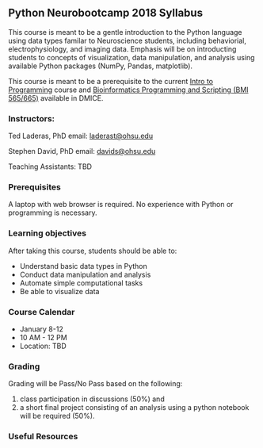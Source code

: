 ## Python Neurobootcamp 2018 Syllabus

This course is meant to be a gentle introduction to the Python language using data types familar to Neuroscience students, including behaviorial, electrophysiology, and imaging data. Emphasis will be on introducting students to concepts of visualization, data manipulation, and analysis using available Python packages (NumPy, Pandas, matplotlib).

This course is meant to be a prerequisite to the current [Intro to Programming](http://www.ohsu.edu/xd/education/schools/school-of-medicine/departments/clinical-departments/dmice/current-students/student-resources/upload/Introduction-to-Programming-Syllabus-SU16.pdf) course and [Bioinformatics Programming and Scripting (BMI 565/665)](http://www.ohsu.edu/xd/education/schools/school-of-medicine/departments/clinical-departments/dmice/current-students/student-resources/course-catalog.cfm) available in DMICE.

### Instructors:
Ted Laderas, PhD
email: laderast@ohsu.edu

Stephen David, PhD
email: davids@ohsu.edu

Teaching Assistants: TBD

### Prerequisites

A laptop with web browser is required. No experience with Python or programming is necessary.

### Learning objectives

After taking this course, students should be able to:

* Understand basic data types in Python
* Conduct data manipulation and analysis
* Automate simple computational tasks
* Be able to visualize data

### Course Calendar

* January 8-12
* 10 AM - 12 PM 
* Location: TBD

### Grading

Grading will be Pass/No Pass based on the following:

1) class participation in discussions (50%) and 
2) a short final project consisting of an analysis using a python notebook will be required (50%).

### Useful Resources

